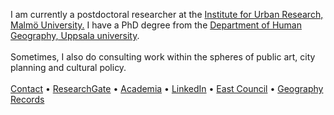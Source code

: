 I am currently a postdoctoral researcher at the <a href="https://mau.se/en/persons/adam.lundberg/" target="_blank">Institute for Urban Research, Malmö University.</a> I have a PhD degree from the <a href="https://katalog.uu.se/empinfo/?id=N19-1984" target="_blank">Department of Human Geography, Uppsala university</a>.<br /><br />Sometimes, I also do consulting work within the spheres of public art, city planning and cultural policy.<br /><br /><a href="mailto:adam.v.lundberg@gmail.com">Contact</a> • <a href="https://www.researchgate.net/profile/Adam-Lundberg" target="_blank">ResearchGate</a> • <a href="https://lu.academia.edu/AdamLundberg" target="_blank">Academia</a> •   <a href="https://www.linkedin.com/in/adamvlundberg" target="_blank">LinkedIn</a> •   <a href="http://www.eastcouncil.com" target="_blank">East Council</a> •   <a href="https://soundcloud.com/geography" target="_blank">Geography Records</a>
